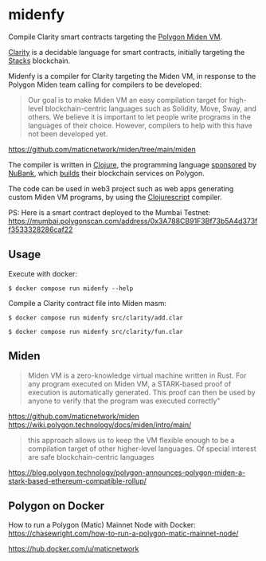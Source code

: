# midenfy

Compile Clarity smart contracts targeting the [Polygon Miden VM](https://polygon.technology/solutions/polygon-miden).

[Clarity](https://clarity-lang.org/) is a decidable language for smart contracts, 
initially targeting the [Stacks](https://www.stacks.co/) blockchain.

Midenfy is a compiler for Clarity targeting the Miden VM, in response to the
Polygon Miden team calling for compilers to be developed:

> Our goal is to make Miden VM an easy compilation target for high-level 
> blockchain-centric languages such as Solidity, Move, Sway, and others. 
> We believe it is important to let people write programs in the languages of 
> their choice. However, compilers to help with this have not been developed yet.

https://github.com/maticnetwork/miden/tree/main/miden

The compiler is written in [Clojure](https://clojure.org/), the programming language 
[sponsored](https://www.finextra.com/newsarticle/36297/nubank-buys-firm-behind-clojure-programming-language) by [NuBank](https://building.nubank.com.br/clojure-15th-anniversary-a-retrospective/), 
which [builds](https://blog.polygon.technology/nubank-taps-polygon-supernets-for-nucoin-token-launch-loyalty-program/) their blockchain services on Polygon.

The code can be used in web3 project such as web apps generating custom Miden VM programs,
by using the [Clojurescript](https://clojurescript.org/) compiler. 

PS: Here is a smart contract deployed to the Mumbai Testnet:
https://mumbai.polygonscan.com/address/0x3A788CB91F3Bf73b5A4d373ff3533328286caf22

## Usage 

Execute with docker:

```
$ docker compose run midenfy --help
```

Compile a Clarity contract file into Miden masm:

```
$ docker compose run midenfy src/clarity/add.clar
```

```
$ docker compose run midenfy src/clarity/fun.clar
```

## Miden

> Miden VM is a zero-knowledge virtual machine written in Rust. For any program 
> executed on Miden VM, a STARK-based proof of execution is automatically generated. 
> This proof can then be used by anyone to verify that the program was executed correctly"

https://github.com/maticnetwork/miden
https://wiki.polygon.technology/docs/miden/intro/main/


> this approach allows us to keep the VM flexible enough to be a compilation 
> target of other higher-level languages. Of special interest are safe 
> blockchain-centric languages

https://blog.polygon.technology/polygon-announces-polygon-miden-a-stark-based-ethereum-compatible-rollup/

## Polygon on Docker

How to run a Polygon (Matic) Mainnet Node with Docker:
https://chasewright.com/how-to-run-a-polygon-matic-mainnet-node/

https://hub.docker.com/u/maticnetwork
